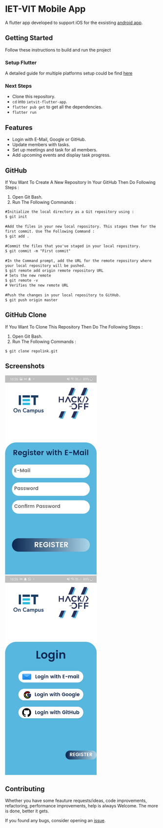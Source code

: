 # IET-VIT Mobile App

A flutter app developed to support iOS for the exsisting [android app](https://github.com/Team-Fourth-Dimension/IET-VIT_app).

## Getting Started

Follow these instructions to build and run the project

### Setup Flutter

A detailed guide for multiple platforms setup could be find [here](https://flutter.dev/docs/get-started/install/)

### Next Steps

- Clone this repository.
- `cd` into `ietvit-flutter-app`.
- `flutter pub get` to get all the dependencies.
- `flutter run`

## Features
 - Login with E-Mail, Google or GitHub.
 - Update members with tasks.
 - Set up meetings and task for all members.
 - Add upcoming events and display task progress.

## GitHub 

If You Want To Create A New Repository In Your GitHub Then Do Following Steps :
1) Open Git Bash.
2) Run The Following Commands :
```git
#Initialize the local directory as a Git repository using :
$ git init

#Add the files in your new local repository. This stages them for the first commit. Use The Following Command :
$ git add .

#Commit the files that you've staged in your local repository.
$ git commit -m "First commit"

#In the Command prompt, add the URL for the remote repository where your local repository will be pushed.
$ git remote add origin remote repository URL
# Sets the new remote
$ git remote -v
# Verifies the new remote URL

#Push the changes in your local repository to GitHub.
$ git push origin master
```

## GitHub  Clone

If You Want To Clone This Repository Then Do The Following Steps :
1) Open Git Bash.
2) Run The Following Commands :
```git
$ git clone repolink.git
```

## Screenshots

<p>
<img src="assets/app_ss/register.jpg"
alt="Splash View" width="300">
<img src="assets/app_ss/login.jpg" alt="Home View" width="300">
</p>

## Contributing

Whether you have some feauture requests/ideas, code improvements, refactoring, performance improvements, help is always Welcome. The more is done, better it gets.

If you found any bugs, consider opening an [issue](https://github.com/Team-Fourth-Dimension/ietvit-flutter-app/issues).